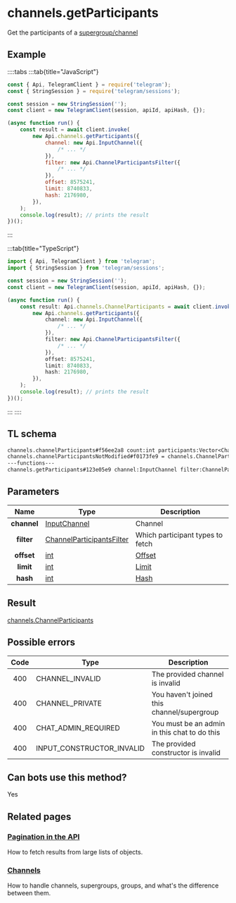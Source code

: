 # channels.getParticipants

Get the participants of a [supergroup/channel](https://core.telegram.org/api/channel)

## Example

::::tabs
:::tab{title="JavaScript"}

```js
const { Api, TelegramClient } = require('telegram');
const { StringSession } = require('telegram/sessions');

const session = new StringSession('');
const client = new TelegramClient(session, apiId, apiHash, {});

(async function run() {
    const result = await client.invoke(
        new Api.channels.getParticipants({
            channel: new Api.InputChannel({
                /* ... */
            }),
            filter: new Api.ChannelParticipantsFilter({
                /* ... */
            }),
            offset: 8575241,
            limit: 8740833,
            hash: 2176980,
        }),
    );
    console.log(result); // prints the result
})();
```

:::

:::tab{title="TypeScript"}

```ts
import { Api, TelegramClient } from 'telegram';
import { StringSession } from 'telegram/sessions';

const session = new StringSession('');
const client = new TelegramClient(session, apiId, apiHash, {});

(async function run() {
    const result: Api.channels.ChannelParticipants = await client.invoke(
        new Api.channels.getParticipants({
            channel: new Api.InputChannel({
                /* ... */
            }),
            filter: new Api.ChannelParticipantsFilter({
                /* ... */
            }),
            offset: 8575241,
            limit: 8740833,
            hash: 2176980,
        }),
    );
    console.log(result); // prints the result
})();
```

:::
::::

## TL schema

```txt
channels.channelParticipants#f56ee2a8 count:int participants:Vector<ChannelParticipant> users:Vector<User> = channels.ChannelParticipants;
channels.channelParticipantsNotModified#f0173fe9 = channels.ChannelParticipants;
---functions---
channels.getParticipants#123e05e9 channel:InputChannel filter:ChannelParticipantsFilter offset:int limit:int hash:int = channels.ChannelParticipants;
```

## Parameters

|    Name     | Type                                                                                  | Description                                     |
| :---------: | ------------------------------------------------------------------------------------- | ----------------------------------------------- |
| **channel** | [InputChannel](https://core.telegram.org/type/InputChannel)                           | Channel                                         |
| **filter**  | [ChannelParticipantsFilter](https://core.telegram.org/type/ChannelParticipantsFilter) | Which participant types to fetch                |
| **offset**  | [int](https://core.telegram.org/type/int)                                             | [Offset](https://core.telegram.org/api/offsets) |
|  **limit**  | [int](https://core.telegram.org/type/int)                                             | [Limit](https://core.telegram.org/api/offsets)  |
|  **hash**   | [int](https://core.telegram.org/type/int)                                             | [Hash](https://core.telegram.org/api/offsets)   |

## Result

[channels.ChannelParticipants](https://core.telegram.org/type/channels.ChannelParticipants)

## Possible errors

| Code | Type                      | Description                                  |
| :--: | ------------------------- | -------------------------------------------- |
| 400  | CHANNEL_INVALID           | The provided channel is invalid              |
| 400  | CHANNEL_PRIVATE           | You haven't joined this channel/supergroup   |
| 400  | CHAT_ADMIN_REQUIRED       | You must be an admin in this chat to do this |
| 400  | INPUT_CONSTRUCTOR_INVALID | The provided constructor is invalid          |

## Can bots use this method?

Yes

## Related pages

### [Pagination in the API](https://core.telegram.org/api/offsets)

How to fetch results from large lists of objects.

### [Channels](https://core.telegram.org/api/channel)

How to handle channels, supergroups, groups, and what's the difference between them.
